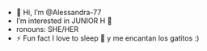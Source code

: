 - 👋 Hi, I’m @Alessandra-77
-  I’m interested in JUNIOR H 💞️
-  ronouns: SHE/HER
- ⚡ Fun fact I love to sleep 💞️ y me encantan los gatitos :) 


<!---
Alessandra-77/Alessandra-77 is a ✨ special ✨ repository because its `README.md` (this file) appears on your GitHub profile.
You can click the Preview link to take a look at your changes.
--->
